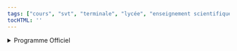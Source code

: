 ```yaml
---
tags: ["cours", "svt", "terminale", "lycée", "enseignement scientifique"]
tocHTML: ''
---
```






<details class="programme"><summary>Programme Officiel</summary>
<table class="table table-bordered table-hover">
<thead class="table-warning">
<tr class="header">
<th><div class="highlight"><pre><span></span>               **Savoirs**
</pre></div>
</th>
<th><div class="highlight"><pre><span></span>        **Savoir-faire**
</pre></div>
</th>
</tr>
</thead>
<tbody>
<tr class="odd">
<td><p>L’espèce humaine actuelle (Homo sapiens) fait partie du groupe des primates et est plus particulièrement apparentée aux grands singes avec lesquels elle partage des caractères morpho-anatomiques et des similitudes génétiques.</p>
<p>C’est avec le chimpanzé qu’elle partage le plus récent ancêtre commun.</p></td>
<td><p>Analyser des matrices de comparaison de caractères morpho-anatomiques résultant d’innovations évolutives afin d’établir des liens de parenté et de construire un arbre phylogénétique.</p>
<p>Mettre en relation la ressemblance génétique entre les espèces de primates et leur degré de parenté.</p></td>
</tr>
<tr class="even">
<td><p>Des arguments scientifiques issus de l’analyse comparée de fossiles permettent de reconstituer l’histoire de nos origines.</p>
<p>L’étude de fossiles datés de 3 à 7 millions d’années montre des innovations caractéristiques de la lignée humaine (bipédie prolongée, forme de la mandibule).</p></td>
<td>Positionner quelques espèces fossiles dans un arbre phylogénétique, à partir de l’étude de caractères.</td>
</tr>
<tr class="odd">
<td><p>Le genre Homo regroupe l’espèce humaine actuelle et des espèces fossiles qui se caractérisent notamment par le développement de la capacité crânienne. Plusieurs espèces humaines ont cohabité sur Terre.</p>
<p>Certains caractères sont transmis de manière non génétique : microbiote, comportements appris dont la langue, les habitudes alimentaires, l’utilisation d’outils…</p></td>
<td>Analyser des arguments scientifiques qui ont permis de préciser la parenté de Homo sapiens avec les autres Homo, et notamment la parenté éventuelle avec les Néandertaliens ou les Dénisoviens.</td>
</tr>
</tbody>
</table>
<a class="lien-programme" href="../programme/">Lien vers le programme complet</a></details>

